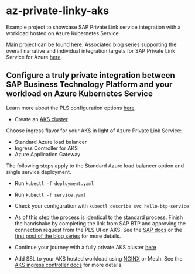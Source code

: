 # az-private-linky-aks

Example project to showcase SAP Private Link service integration with a workload hosted on Azure Kubernetes Service.

Main project can be found [here](https://github.com/MartinPankraz/az-private-linky). Associated blog series supporting the overall narrative and individual integration targets for SAP Private Link Service for Azure [here](https://blogs.sap.com/2021/12/29/getting-started-with-btp-private-link-service-for-azure/).

## Configure a truly private integration between SAP Business Technology Platform and your workload on Azure Kubernetes Service

Learn more about the PLS configuration options [here](https://cloud-provider-azure.sigs.k8s.io/topics/pls-integration/).

- Create an [AKS cluster](https://learn.microsoft.com/azure/aks/learn/quick-kubernetes-deploy-portal?tabs=azure-cli#create-an-aks-cluster)

Choose ingress flavor for your AKS in light of Azure Private Link Service:

- Standard Azure load balancer
- Ingress Controller for AKS
- Azure Application Gateway

The following steps apply to the Standard Azure load balancer option and single service deployment.

- Run `kubectl -f deployment.yaml`
- Run `kubectl -f service.yaml`
- Check your configuration with `kubectl describe svc hello-btp-service`
- As of this step the process is identical to the standard process. Finish the handshake by completing the link from SAP BTP and approving the connection request from the PLS UI on AKS. See the [SAP docs](https://help.sap.com/docs/PRIVATE_LINK/42acd88cb4134ba2a7d3e0e62c9fe6cf/e8bc0c6440834a47a0ff57cb4efc0dc2.html) or the [first post of the blog series](https://blogs.sap.com/2021/07/02/whatever-happens-in-an-azure-and-btp-private-linky-swear-stays-in-the-linky-swear/) for more details.

- Continue your journey with a fully private AKS cluster [here](https://learn.microsoft.com/azure/aks/private-clusters)
- Add SSL to your AKS hosted workload using [NGINX](https://www.nginx.com/blog/nginx-ssl/) or Mesh. See the [AKS ingress controller docs](https://learn.microsoft.com/azure/aks/ingress-tls?tabs=azure-cli) for more details.
